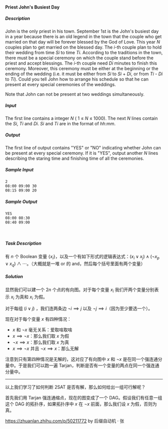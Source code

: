 #### Priest John's Busiest Day

##### Description

John  is the only priest in his town. September 1st is the John's busiest day  in a year because there is an old legend in the town that the couple  who get married on that day will be forever blessed by the God of Love.  This year *N* couples plan to get married on the blessed day. The *i*-th couple plan to hold their wedding from time *Si* to time *Ti*.  According to the traditions in the town, there must be a special  ceremony on which the couple stand before the priest and accept  blessings. The *i*-th couple need *Di* minutes to  finish this ceremony. Moreover, this ceremony must be either at the  beginning or the ending of the wedding (i.e. it must be either from *Si* to *Si* + *Di*, or from *Ti* - *Di* to *Ti*). Could you tell John how to arrange his schedule so that he can present at every special ceremonies of the weddings.

Note that John can not be present at two weddings simultaneously.

##### Input

The first line contains a integer *N* ( 1 ≤ *N* ≤ 1000).
The next *N* lines contain the *Si*, *Ti* and *Di*. *Si* and *Ti* are in the format of *hh:mm*.

##### Output

The  first line of output contains "YES" or "NO" indicating whether John can  be present at every special ceremony. If it is "YES", output another *N* lines describing the staring time and finishing time of all the ceremonies.

##### Sample Input

```
2
08:00 09:00 30
08:15 09:00 20
```

##### Sample Output

```
YES
08:00 08:30
08:40 09:00
```

<br>

##### Task Description

有 $n$ 个 Boolean 变量 $\{x_i\}$，以及一个有如下形式的逻辑表达式：$(x_i \lor x_j)\land(\lnot x_p \lor x_q)\land\cdots$。（大概就是一堆 or 的 and，然后每个括号里面有两个变量）

##### Solution

显然我们可以建一个 $2n$ 个点的有向图。对于每个变量 $x_i$ 我们开两个变量分别表示 $x_i$ 为真和 $x_i$ 为假。

对于每组 $(i\lor j)$ ，我们连两条边 $\lnot i \implies j$ 以及 $\lnot j \implies i$（因为至少要选一个）。

现在对于每个变量 $x$ 有四种情况：

- $x$ 和 $\lnot x$ 毫无关系：爱取啥取啥
- $x \implies \lnot x$：那么我们取 $x$ 为假
- $\lnot x \implies x$：那么我们取 $x$ 为真
- $x \implies \lnot x$ 并且 $\lnot x \implies x$：那么无解

注意到只有第四种情况是无解的，这对应了有向图中 $x$ 和 $\lnot x$ 是在同一个强连通分量中。于是我们可以跑一遍 Tarjan，判断是否有一个变量的两点在同一个强连通分量中。

------

以上我们学习了如何判断 2SAT 是否有解，那么如何给出一组可行解呢？

首先我们用 Tarjan 强连通缩点，现在的图变成了一个 DAG。假设我们有任意一组这个 DAG 的拓扑序，如果拓扑序中 $x$ 在 $\lnot x$ 前面，那么我们设 $x$ 为假，否则为真。

<https://zhuanlan.zhihu.com/p/50211772> by 后缀自动机 · 张